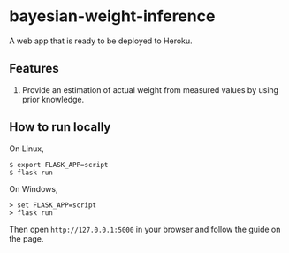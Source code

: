 # bayesian-weight-inference

A web app that is ready to be deployed to Heroku.

## Features

1. Provide an estimation of actual weight from measured values by using prior knowledge.

## How to run locally

On Linux,

```
$ export FLASK_APP=script
$ flask run
```

On Windows,

```
> set FLASK_APP=script
> flask run
```

Then open `http://127.0.0.1:5000` in your browser and follow the guide on the page.
